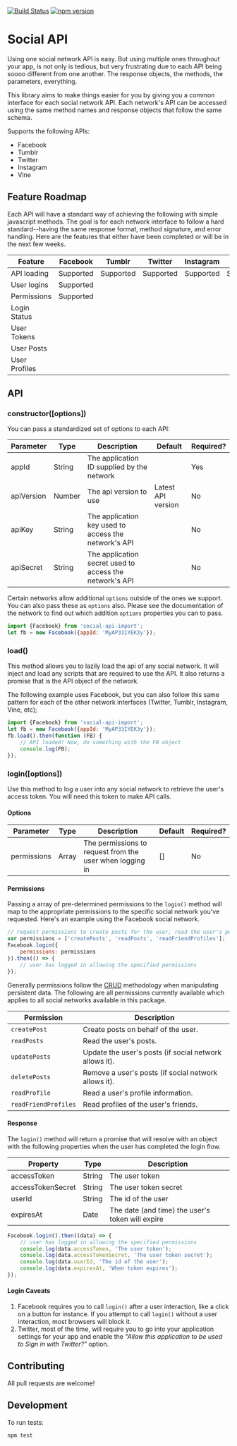 [![Build Status](https://travis-ci.org/mkay581/social-api-import.svg?branch=master)](https://travis-ci.org/mkay581/social-api-import)
[![npm version](https://badge.fury.io/js/social-api-import.svg)](https://badge.fury.io/js/social-api-import)

# Social API

Using one social network API is easy. But using multiple ones throughout your app, is not only is tedious, but very frustrating
due to each API being soooo different from one another. The response objects, the methods, the parameters, everything.

This library aims to make things easier for you by giving you a common interface for each social network API. Each
network's API can be accessed using the same method names and response objects that follow the same schema.

Supports the following APIs:

* Facebook
* Tumblr
* Twitter
* Instagram
* Vine


## Feature Roadmap

Each API will have a standard way of achieving the following with simple javascript methods. The goal is for each network
interface to follow a hard standard--having the same response format, method signature, and error handling.
Here are the features that either have been completed or will be in the next few weeks.

| Feature | Facebook | Tumblr | Twitter | Instagram | Vine |
| --- | --- | --- | --- | --- | --- |
| API loading | Supported  | Supported | Supported | Supported | Supported |
| User logins | Supported  |  |  |  |  |  |
| Permissions | Supported  |  |  |  |  |  |
| Login Status |   |  |  |  |  |  |
| User Tokens |   |  |  |  |  |  |
| User Posts |   |  |  |  |  |  |
| User Profiles |   |  |  |  |  |  |

## API

### constructor([options])

You can pass a standardized set of options to each API:

| Parameter | Type | Description | Default | Required?
|--------|--------|--------|--------|--------|
| appId | String | The application ID supplied by the network |  | Yes |
| apiVersion | Number | The api version to use | Latest API version  | No |
| apiKey | String | The application key used to access the network's API |  | No |
| apiSecret | String | The application secret used to access the network's API |  | No |

Certain networks allow additional `options` outside of the ones we support. You can also pass these as `options` also. 
Please see the documentation of the network to find out which addition `options` properties you can to pass.

```javascript
import {Facebook} from 'social-api-import';
let fb = new Facebook({appId: 'MyAP33IYEK3y'});
```

### load()

This method allows you to lazily load the api of any social network. It will inject and load any scripts that are required
to use the API. It also returns a promise that is the API object of the network.

The following example uses Facebook, but you can also follow this same pattern for each of the other
network interfaces (Twitter, Tumblr, Instagram, Vine, etc);

```javascript
import {Facebook} from 'social-api-import';
let fb = new Facebook({appId: 'MyAP33IYEK3y'});
fb.load().then(function (FB) {
    // API loaded! Now, do something with the FB object
    console.log(FB);
});
```

### login([options])

Use this method to log a user into any social network to retrieve the user's access token.
You will need this token to make API calls.

#### Options

| Parameter | Type | Description | Default | Required?
|--------|--------|--------|--------|--------|
| permissions | Array | The permissions to request from the user when logging in | [] | No |


#### Permissions

Passing a array of pre-determined permissions to the `login()` method will map to the appropriate permissions
to the specific social network you've requested. Here's an example using the Facebook social network.

```javascript
// request permissions to create posts for the user, read the user's posts, and read their connection's profiles.
var permissions = ['createPosts', 'readPosts', 'readFriendProfiles'];
Facebook.login({
    permissions: permissions
}).then(() => {
    // user has logged in allowing the specified permissions
});
```

Generally permissions follow the [CRUD](https://en.wikipedia.org/wiki/Create,_read,_update_and_delete) methodology
when manipulating persistent data. The following are all permissions currently available which applies to all social networks available in this package.

| Permission | Description |
|--------|--------|
| `createPost` | Create posts on behalf of the user. |
| `readPosts` | Read the user's posts. |
| `updatePosts` | Update the user's posts (if social network allows it). |
| `deletePosts` | Remove a user's posts (if social network allows it). |
| `readProfile` | Read a user's profile information. |
| `readFriendProfiles` | Read profiles of the user's friends. |

#### Response

The `login()` method will return a promise that will resolve with an object with the following properties 
when the user has completed the login flow.

| Property | Type | Description
|--------|--------|--------|
| accessToken | String | The user token |
| accessTokenSecret | String | The user token secret |
| userId | String | The id of the user |
| expiresAt | Date | The date (and time) the user's token will expire |

```javascript
Facebook.login().then((data) => {
    // user has logged in allowing the specified permissions
    console.log(data.accessToken, 'The user token');
    console.log(data.accessTokenSecret, 'The user token secret');
    console.log(data.userId, 'The id of the user');
    console.log(data.expiresAt, 'When token expires');
});
```

#### Login Caveats

1. Facebook requires you to call `login()` after a user interaction, like a click on a button for instance. If you
attempt to call `login()` without a user interaction, most browsers will block it.
1. Twitter, most of the time, will require you to go into your application settings for your app and
enable the *"Allow this application to be used to Sign in with Twitter?"* option.


## Contributing

All pull requests are welcome!

## Development

To run tests:

```
npm test
```
